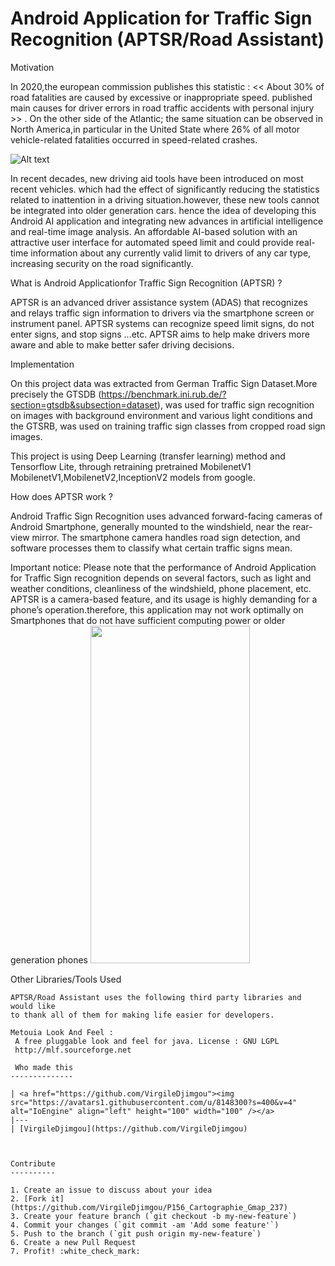 # Android Application for Traffic Sign Recognition (APTSR/Road Assistant)

Motivation

In 2020,the european commission publishes this statistic : <<  About 30% of road fatalities are caused by excessive or inappropriate speed. published main causes for driver errors in road traffic accidents with personal injury >> . On the other side of the Atlantic; the same situation can be observed in North America,in particular in the United State where 26% of all motor vehicle-related fatalities occurred in speed-related crashes.

![Alt text](roadTrafficFatalities-1.PNG)


In recent decades, new driving aid tools have been introduced on most recent vehicles. which had the effect of significantly reducing the statistics related to inattention in a driving situation.however, these new tools cannot be integrated into older generation cars. hence the idea of developing this Android AI application and integrating new advances in artificial intelligence and real-time image analysis. An affordable AI-based solution with an attractive user interface for automated speed limit and could provide real-time information about any currently valid limit to drivers of any car type, increasing security on the road significantly.


What is Android Applicationfor Traffic Sign Recognition (APTSR) ? 

APTSR is an advanced driver assistance system (ADAS) that recognizes and relays traffic sign information to drivers via the smartphone screen or instrument panel. APTSR systems can recognize speed limit signs, do not enter signs, and stop signs ...etc. APTSR aims to help make drivers more aware and able to make better safer driving decisions.  

Implementation

On this project data was extracted from German Traffic Sign Dataset.More precisely the GTSDB (https://benchmark.ini.rub.de/?section=gtsdb&subsection=dataset), was used for traffic sign recognition on images with background environment and various light conditions and the GTSRB, was used on training traffic sign classes from cropped road sign images.

This project is using Deep Learning (transfer learning) method and Tensorflow Lite, through retraining pretrained MobilenetV1 MobilenetV1,MobilenetV2,InceptionV2 models from google.

How does APTSR work ? 

Android Traffic Sign Recognition uses advanced forward-facing cameras of Android Smartphone, generally mounted to the windshield, near the rear-view mirror. The smartphone camera handles road sign detection, and software processes them to classify what certain traffic signs mean. 


Important notice:
Please note that the performance of Android Application for Traffic Sign recognition depends on several factors, such as light and weather conditions, cleanliness of the windshield, phone placement, etc.
APTSR is a camera-based feature, and its usage is highly demanding for a phone’s operation.therefore, this application may not work optimally on Smartphones that do not have sufficient computing power or older generation phones
<img src="https://github.com/TehKonnos/RTTSD_Thesis/raw/main/Rttsd%20Simulator%20(1).gif" width="255" height="540">


Other Libraries/Tools Used
~~~~~~~~~~~~~~~~~~~~~~~~~~
APTSR/Road Assistant uses the following third party libraries and would like
to thank all of them for making life easier for developers.

Metouia Look And Feel :
 A free pluggable look and feel for java. License : GNU LGPL 
 http://mlf.sourceforge.net 

 Who made this
--------------

| <a href="https://github.com/VirgileDjimgou"><img src="https://avatars1.githubusercontent.com/u/8148300?s=400&v=4" alt="IoEngine" align="left" height="100" width="100" /></a>
|---
| [VirgileDjimgou](https://github.com/VirgileDjimgou)



Contribute
----------

1. Create an issue to discuss about your idea
2. [Fork it] (https://github.com/VirgileDjimgou/P156_Cartographie_Gmap_237)
3. Create your feature branch (`git checkout -b my-new-feature`)
4. Commit your changes (`git commit -am 'Add some feature'`)
5. Push to the branch (`git push origin my-new-feature`)
6. Create a new Pull Request
7. Profit! :white_check_mark:
